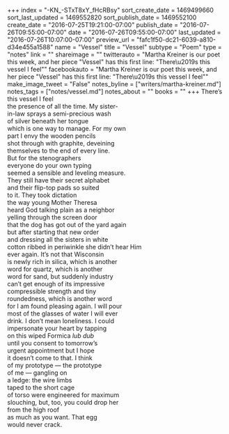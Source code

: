 +++
index = "-KN_-STxT8xY_fHcRBsy"
sort_create_date = 1469499660
sort_last_updated = 1469552820
sort_publish_date = 1469552100
create_date = "2016-07-25T19:21:00-07:00"
publish_date = "2016-07-26T09:55:00-07:00"
date = "2016-07-26T09:55:00-07:00"
last_updated = "2016-07-26T10:07:00-07:00"
preview_url = "fafc1f50-dc21-6039-a810-d34e455a1588"
name = "Vessel"
title = "Vessel"
subtype = "Poem"
type = "notes"
link = ""
shareimage = ""
twitterauto = "Martha Kreiner is our poet this week, and her piece \"Vessel\" has this first line: \"There\u2019s this vessel I feel\""
facebookauto = "Martha Kreiner is our poet this week, and her piece \"Vessel\" has this first line: \"There\u2019s this vessel I feel\""
make_image_tweet = "False"
notes_byline = ["writers/martha-kreiner.md"]
notes_tags = ["notes/vessel.md"]
notes_about = ""
books = ""
+++
There’s this vessel I feel<br>
the presence of all the time. My sister-<br>
in-law sprays a semi-precious wash<br>
of silver beneath her tongue<br>
which is one way to manage. For my own<br>
part I envy the wooden pencils<br>
shot through with graphite, deveining<br>
themselves to the end of every line.<br>
But for the stenographers<br>
everyone do your own typing<br>
seemed a sensible and leveling measure.<br>
They still have their secret alphabet<br>
and their flip-top pads so suited<br>
to it. They took dictation<br>
the way young Mother Theresa<br>
heard God talking plain as a neighbor<br>
yelling through the screen door<br>
that the dog has got out of the yard again<br>
but after starting that new order<br>
and dressing all the sisters in white<br>
cotton ribbed in periwinkle she didn’t hear Him<br>
ever again. It’s not that Wisconsin<br>
is newly rich in silica, which is another<br>
word for quartz, which is another<br>
word for sand, but suddenly industry<br>
can’t get enough of its impressive<br>
compressible strength and tiny<br>
roundedness, which is another word<br> 
for I am found pleasing again. I will pour<br>
most of the glasses of water I will ever<br>
drink. I don’t mean loneliness. I could<br>
impersonate your heart by tapping<br>
on this wiped Formica _lub dub_<br>
until you consent to tomorrow’s<br>
urgent appointment but I hope<br>
it doesn’t come to that. I think<br>
of my prototype &mdash; the prototype<br>
of me &mdash; gangling on<br>
a ledge: the wire limbs<br>
taped to the short cage<br>
of torso were engineered for maximum<br>
slouching, but, too, you could drop her<br>
from the high roof<br>
as much as you want. That egg<br>
would never crack. 